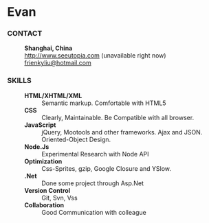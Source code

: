 <h1>　　　　　　　　　　　　　　　　　　　　　　　　　Evan</h1>

<dl>
    <dt><h3>CONTACT</h3></dt>
    <dd>
        <strong>Shanghai, China</strong><br>
        <a href="http://www.seeutopia.com" target="_blank">http://www.seeutopia.com</a> (unavailable right now)<br>
        <a href="mailto:frienkyliu@hotmail.com">frienkyliu@hotmail.com</a>
    </dd>
</dl>



<dl>
    <dt><h3>SKILLS</h3></dt>
    <dd>
        <dl>
            <dt><strong>HTML/XHTML/XML</strong></dt>
            <dd>Semantic markup. Comfortable with HTML5</dd>
            <dt><strong>CSS</strong></dt>
            <dd>Clearly, Maintainable. Be Compatible with all browser.</dd>
            <dt><strong>JavaScript</strong></dt>
            <dd>jQuery, Mootools and other frameworks. Ajax and JSON. Oriented-Object Design.</dd>
            <dt><strong>Node.Js</strong></dt>
            <dd>Experimental Research with Node API</dd>
            <dt><strong>Optimization</strong></dt>
            <dd>Css-Sprites, gzip, Google Closure and YSlow.</dd>
            <dt><strong>.Net</strong></dt>
            <dd>Done some project through Asp.Net</dd>
            <dt><strong>Version Control</strong></dt>
            <dd>Git, Svn, Vss</dd>
            <dt><strong>Collaboration</strong></dt>
            <dd>Good Communication with colleague</dd>
        </dl>
    </dd>
</dl>